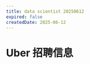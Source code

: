```yaml
---
title: data scientist 20250612
expired: false
createdDate: 2025-06-12
---
```


# Uber 招聘信息

<JobPostingTable job-posting-json-path="uber/data/data-scientist-20250612.json" />
